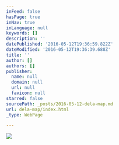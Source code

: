 ```yaml
---
inFeed: false
hasPage: true
inNav: true
inLanguage: null
keywords: []
description: ''
datePublished: '2016-05-12T19:36:59.822Z'
dateModified: '2016-05-12T19:36:39.688Z'
title: ''
author: []
authors: []
publisher:
  name: null
  domain: null
  url: null
  favicon: null
starred: false
sourcePath: _posts/2016-05-12-dela-map.md
url: dela-map/index.html
_type: WebPage

---
```

![](https://the-grid-user-content.s3-us-west-2.amazonaws.com/2cc0d268-b0cb-47d4-bf3a-65189ba36716.gif)